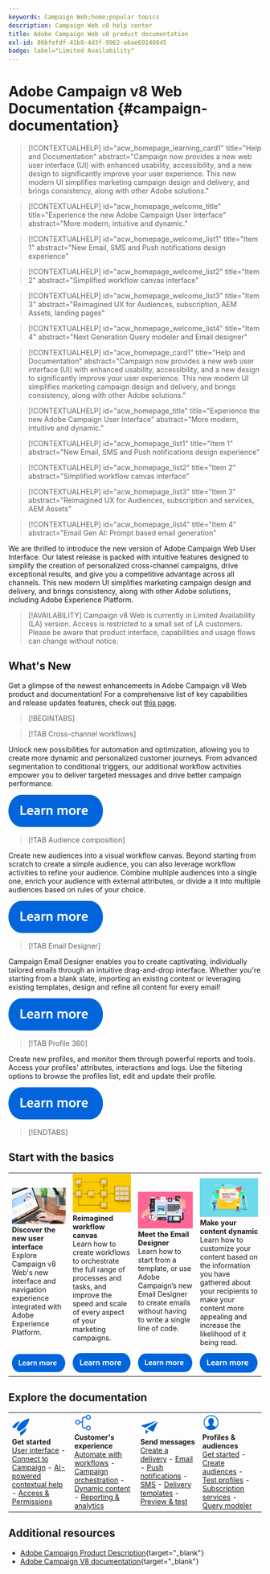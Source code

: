 ```yaml
---
keywords: Campaign Web;home;popular topics
description: Campaign Web v8 help center
title: Adobe Campaign Web v8 product documentation
exl-id: 86bfefdf-41b9-4d3f-9962-a6ae69140845
badge: label="Limited Availability"
---
```

# Adobe Campaign v8 Web Documentation {#campaign-documentation}

>[!CONTEXTUALHELP]
>id="acw_homepage_learning_card1"
>title="Help and Documentation"
>abstract="Campaign now provides a new web user interface (UI) with enhanced usability, accessibility, and a new design to significantly improve your user experience. This new modern UI simplifies marketing campaign design and delivery, and brings consistency, along with other Adobe solutions."

>[!CONTEXTUALHELP]
>id="acw_homepage_welcome_title"
>title="Experience the new Adobe Campaign User Interface"
>abstract="More modern, intuitive and dynamic."

>[!CONTEXTUALHELP]
>id="acw_homepage_welcome_list1"
>title="Item 1"
>abstract="New Email, SMS and Push notifications design experience"

>[!CONTEXTUALHELP]
>id="acw_homepage_welcome_list2"
>title="Item 2"
>abstract="Simplified workflow canvas interface"

>[!CONTEXTUALHELP]
>id="acw_homepage_welcome_list3"
>title="Item 3"
>abstract="Reimagined UX for Audiences, subscription, AEM Assets, landing pages"

>[!CONTEXTUALHELP]
>id="acw_homepage_welcome_list4"
>title="Item 4"
>abstract="Next Generation Query modeler and Email designer"

<!--
>[!CONTEXTUALHELP]
>id="acw_homepage_welcome_list5"
>title="Item 5"
>abstract="Additional Item"-->

<!-- TO REMOVE BELOW-->

>[!CONTEXTUALHELP]
>id="acw_homepage_card1"
>title="Help and Documentation"
>abstract="Campaign now provides a new web user interface (UI) with enhanced usability, accessibility, and a new design to significantly improve your user experience. This new modern UI simplifies marketing campaign design and delivery, and brings consistency, along with other Adobe solutions."

>[!CONTEXTUALHELP]
>id="acw_homepage_title"
>title="Experience the new Adobe Campaign User Interface"
>abstract="More modern, intuitive and dynamic."

>[!CONTEXTUALHELP]
>id="acw_homepage_list1"
>title="Item 1"
>abstract="New Email, SMS and Push notifications design experience"

>[!CONTEXTUALHELP]
>id="acw_homepage_list2"
>title="Item 2"
>abstract="Simplified workflow canvas interface"

>[!CONTEXTUALHELP]
>id="acw_homepage_list3"
>title="Item 3"
>abstract="Reimagined UX for Audiences, subscription and services, AEM Assets"

>[!CONTEXTUALHELP]
>id="acw_homepage_list4"
>title="Item 4"
>abstract="Email Gen AI: Prompt based email generation"
<!--TO REMOVE ABOVE-->

We are thrilled to introduce the new version of Adobe Campaign Web User Interface. Our latest release is packed with intuitive features designed to simplify the creation of personalized cross-channel campaigns, drive exceptional results, and give you a competitive advantage across all channels. This new modern UI simplifies marketing campaign design and delivery, and brings consistency, along with other Adobe solutions, including Adobe Experience Platform.

>[!AVAILABILITY]
> Campaign v8 Web is currently in Limited Availability (LA) version. Access is restricted to a small set of LA customers. Please be aware that product interface, capabilities and usage flows can change without notice.

## What's New

Get a glimpse of the newest enhancements in Adobe Campaign v8 Web product and documentation! For a comprehensive list of key capabilities and release updates features, check out [this page](rn/whats-new.md).

>[!BEGINTABS]

>[!TAB Cross-channel workflows] 

Unlock new possibilities for automation and optimization, allowing you to create more dynamic and personalized customer journeys. From advanced segmentation to conditional triggers, our additional workflow activities empower you to deliver targeted messages and drive better campaign performance.

[![image](assets/do-not-localize/learn-more-button.svg)](workflows/gs-workflows.md)

>[!TAB Audience composition]

Create new audiences into a visual workflow canvas. Beyond starting from scratch to create a simple audience, you can also leverage workflow activities to refine your audience. Combine multiple audiences into a single one, enrich your audience with external attributes, or divide a it into multiple audiences based on rules of your choice.

[![image](assets/do-not-localize/learn-more-button.svg)](audience/create-audience.md)

>[!TAB Email Designer]

Campaign Email Designer enables you to create captivating, individually tailored emails through an intuitive drag-and-drop interface. Whether you're starting from a blank slate, importing an existing content or leveraging existing templates, design and refine all content for every email!

[![image](assets/do-not-localize/learn-more-button.svg)](email/get-started-email-designer.md)

>[!TAB Profile 360]

Create new profiles, and monitor them through powerful reports and tools. Access your profiles' attributes, interactions and logs. Use the filtering options to browse the profiles list, edit and update their profile.

[![image](assets/do-not-localize/learn-more-button.svg)](audience/gs-audiences-recipients.md)

>[!ENDTABS]

## Start with the basics

<table style="table-layout:fixed">
  <tr style="border: 0;">
    <td>
    <a href="get-started/user-interface.md"><img src="assets/do-not-localize/menu-ui.jpeg"></a>
    <div><strong>Discover the new user interface</strong><br/>Explore Campaign v8 Web's new interface and navigation experience integrated with Adobe Experience Platform.</div>
    </td>
    <td>
    <a href="workflows/gs-workflows.md"><img src="assets/do-not-localize/menu-workflows.jpeg"></a>
    <div><strong>Reimagined workflow canvas</strong><br/>Learn how to create workflows to orchestrate the full range of processes and tasks, and improve the speed and scale of every aspect of your marketing campaigns.</div><br/>
    </td>
    <td>
    <a href="email/get-started-email-designer.md"><img src="assets/do-not-localize/menu-email.png"></a>
    <div><strong>Meet the Email Designer</strong><br/>Learn how to start from a template, or use Adobe Campaign’s new Email Designer to create emails without having to write a single line of code.
    </div></td>
    <td>
    <a href="personalization/gs-personalization.md"><img src="assets/do-not-localize/menu-dynamic.png"></a>
    <div><strong>Make your content dynamic</strong><br/>Learn how to customize your content based on the information you have gathered about your recipients to make your content more appealing and increase the likelihood of it being read.</div>
    </td>
  </tr>
  <tr style="border: 0;">
    <td align="center"><a href="get-started/user-interface.md"><img src="assets/do-not-localize/learn-more-button.svg"></a></td>
    <td align="center"><a href="workflows/gs-workflows.md"><img src="assets/do-not-localize/learn-more-button.svg"></a></td>
    <td align="center"><a href="email/get-started-email-designer.md"><img src="assets/do-not-localize/learn-more-button.svg"></a></td>
    <td align="center"><a href="personalization/gs-personalization.md"><img src="assets/do-not-localize/learn-more-button.svg"></a></td>
    </tr>
</table>

## Explore the documentation

<table style="table-layout:auto">
  <tr style="border: 0;">
    <td>
      <img src="assets/do-not-localize/icon-start.svg" width="35px">
    <br/>
      <strong>Get started</strong><br/><a href="get-started/user-interface.md">User interface</a> - <a href="get-started/connect-to-campaign.md">Connect to Campaign</a> - <a href="get-started/using-ai.md">AI-powered contextual help</a> - <a href="get-started/permissions.md">Access & Permissions</a>
    </td>
    <td>
      <img src="assets/do-not-localize/icon-experience.svg" width="35px">
    <br/>
      <strong>Customer's experience</strong><br/><a href="workflows/gs-workflows.md" target="_blank">Automate with workflows</a> - <a href="campaigns/gs-campaigns.md" target="_blank">Campaign orchestration</a> - <a href="personalization/gs-personalization.md">Dynamic content</a> - <a href="reporting/gs-reports.md">Reporting & analytics</a>
    </td>
    <td>
      <img src="assets/do-not-localize/icon-message.svg" width="35px">
    <br/>
      <strong>Send messages</strong><br/><a href="msg/gs-deliveries.md">Create a delivery</a> - <a href="email/create-email.md">Email</a> -  <a href="push/gs-push.md">Push notifications</a> - <a href="sms/gs-sms.md">SMS</a> - <a href="msg/delivery-template.md">Delivery templates</a> - <a href="preview-test/preview-test.md">Preview & test</a> 
    </td>
    <td>
      <img src="assets/do-not-localize/icon_profile.svg" width="35px">
    <br/>
      <strong>Profiles & audiences</strong><br/><a href="audience/gs-audiences-recipients.md">Get started</a> - <a href="audience/create-audience.md">Create audiences</a> - <a href="audience/test-profiles.md">Test profiles</a> - <a href="audience/manage-services.md">Subscription services</a> - <a href="query/query-modeler-overview.md">Query modeler</a>
    </td>
  </tr>
</table> 

## Additional resources

* [Adobe Campaign Product Description](https://helpx.adobe.com/legal/product-descriptions/adobe-campaign-managed-cloud-services.html){target="_blank"}
* [Adobe Campaign V8 documentation](https://experienceleague.adobe.com/docs/campaign-v8.html){target="_blank"}